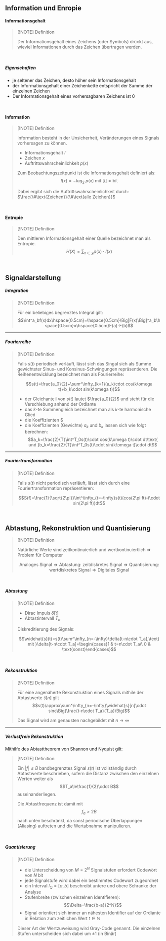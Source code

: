 ## Information und Enropie

#### Informationsgehalt

>[!NOTE] Definition 
>
>Der Informationsgehalt eines Zeichens (oder Symbols) drückt aus, wieviel Informationen durch das Zeichen übertragen werden.

<br>

##### Eigenschaften

- je seltener das Zeichen, desto höher sein Informationsgehalt
- der Informationsgehalt einer Zeichenkette entspricht der Summe der einzelnen Zeichen
- Der Informationsgehalt eines vorhersagbaren Zeichens ist 0

<br>

#### Information

>[!NOTE] Definition
>
>Information besteht in der Unsicherheit, Veränderungen eines Signals vorhersagen zu können.
>
>- Informationsgehalt $I$
>- Zeichen $x$
>- Auftrittswahrscheinlichkeit $p(x)$
>
>Zum Beobachtungszeitpunkt ist die Informationsgehalt definiert als:
>$$I(x)=-log_2\ p(x)\text{ mit } [I]=\text{bit}$$
>
>Dabei ergibt sich die Auftrittswahrscheinlichkeit durch: $\frac{\#\text{Zeichen}}{\#\text{alle Zeichen}}$

<br>

#### Entropie

>[!NOTE] Definition
>
>Den mittleren Informationsgehalt einer Quelle bezeichnet man als Entropie.
>$$H(X)=\sum_{x\in\chi}p(x)\cdot I(x)$$

<br>

## Signaldarstellung

##### Integration

>[!NOTE] Definition
>
>Für ein beliebiges begrenztes Integral gilt:
>$$\int^a_bf(x)dx\hspace{0.5cm}=\hspace{0.5cm}\Big[F(x)\Big]^a_b\hspace{0.5cm}=\hspace{0.5cm}F(a)-F(b)$$

---

##### Fourierreihe

>[!NOTE] Definition
>
>Falls $s(t)$ periodisch verläuft, lässt sich das Singal sich als Summe gewichteter Sinus- und Konsinus-Schwingungen repräsentieren. Die Reihenentwicklung bezeichnet man als Fourierreihe:
>
>$$s(t)=\frac{a_0}{2}+\sum^\infty_{k=1}(a_k\cdot cos(k\omega t)+b_k\cdot sin(k\omega t))$$
>
>- der Gleichanteil von $s(t)$ lautet $\frac{a_0}{2}$ und steht für die Verschiebung anhand der Ordiante
>- das $k$-te Summengleich bezeichnet man als $k$-te harmonische Glied
>- die Koeffizienten $
>- die Koeffizienten (Gewichte) $a_k$ und $b_k$ lassen sich wie folgt berechnen:
>$$a_k=\frac{2}{T}\int^T_0s(t)\cdot cos(k\omega t)\cdot dt\text{ und }b_k=\frac{2}{T}\int^T_0s(t)\cdot sin(k\omega t)\cdot dt$$

---

##### Fouriertransformation

>[!NOTE] Definition
>
>Falls $s(t)$ nicht periodisch verläuft, lässt sich durch eine Fouriertransformation repräsentieren:
>
>$$S(f)=\frac{1}{\sqrt{2\pi}}\int^\infty_{t=-\infty}s(t)(cos(2\pi ft)-i\cdot sin(2\pi ft))dt$$

<br>

## Abtastung, Rekonstruktion und Quantisierung

>[!NOTE] Definition
>
>Natürliche Werte sind zeitkontinuierlich und wertkontinuiertlich $\Rightarrow$ Problem für Computer
>
>$$\text{Analoges Signal}\Rightarrow\text{Abtastung: zeitdiskretes Signal}\Rightarrow\text{Quantisierung: wertdiskretes Signal}\Rightarrow\text{Digitales Signal}$$

<br>

##### Abtastung

>[!NOTE] Definition
>
>- Dirac Impuls $\widehat\delta[t]$ 
>- Abtastintervall $T_a$
>  
>Diskreditierung des Signals:
>
>$$\widehat{s}(t)=s(t)\sum^\infty_{n=-\infty}\delta[t-n\cdot T_a],\text{ mit }\delta[t-n\cdot T_a]=\begin{cases}1 & t=n\cdot T_a\\ 0 & \text{sonst}\end{cases}$$

<br>

##### Rekonstruktion

>[!NOTE] Definition
>
>Für eine angenäherte Rekonstruktion eines Signals mithile der Abtastwerte $\widehat s[n]$ gilt
>$$s(t)\approx\sum^\infty_{n=-\infty}\widehat{s}[n]\cdot sinc\Big(\frac{t-n\cdot T_a}{T_a}\Big)$$
>
>Das Signal wird am genausten nachgebildet mit $n\rightarrow\infty$

---

##### Verlustfreie Rekonstruktion

Mithilfe des Abtasttheorem von Shannon und Nyquist gilt:

>[!NOTE] Definition
>
>Ein $|f|\le B$ bandbegrenztes Signal $s(t)$ ist vollständig durch Abtastwerte beschrieben, sofern die Distanz zwischen den einzelnen Werten weiter als $$T_a\le\frac{1}{2}\cdot B$$ 
>auseinanderliegen.
>
>Die Abtastfrequenz ist damit mit
>$$f_a>2B$$
>nach unten beschränkt, da sonst periodische Überlappungen (Aliasing) auftreten und die Wertabnahme manipulieren.


<br>

##### Quantisierung

>[!NOTE] Definition
>
>- die Unterscheidung von $M=2^N$ Signalstufen erfordert Codewört von $N$ bit
>- jede Signalstufe wird dabei ein bestimmtes Codewort zugeordnet
>- ein Interval $I_Q=[a,b]$ beschreibt untere und obere Schranke der Analyse
>- Stufenbreite (zwischen einzelnen Identifieren): $$\Delta=\frac{b-a}{2^N}$$
>- Signal orientiert sich immer an nähesten Identifier auf der Ordiante in Relation zum zeitlichen Wert $t\in\mathbb{N}$
>
>Dieser Art der Wertzuweisung wird Gray-Code genannt. Die einzelnen Stufen unterscheiden sich dabei um $\pm 1$ (in Binär)
